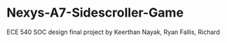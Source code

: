 # Nexys-A7-Sidescroller-Game
ECE 540 SOC design final project by Keerthan Nayak, Ryan Fallis, Richard 
